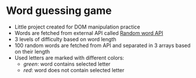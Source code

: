 # Word guessing game
- Little project created for DOM manipulation practice
- Words are fetched from external API called [Random word API](https://random-word-api.herokuapp.com/home)
- 3 levels of difficulty based on word length
- 100 random words are fetched from API and separated in 3 arrays based on their length
- Used letters are marked with different colors:
  - _green_: word contains selected letter
  - _red_: word does not contain selected letter
